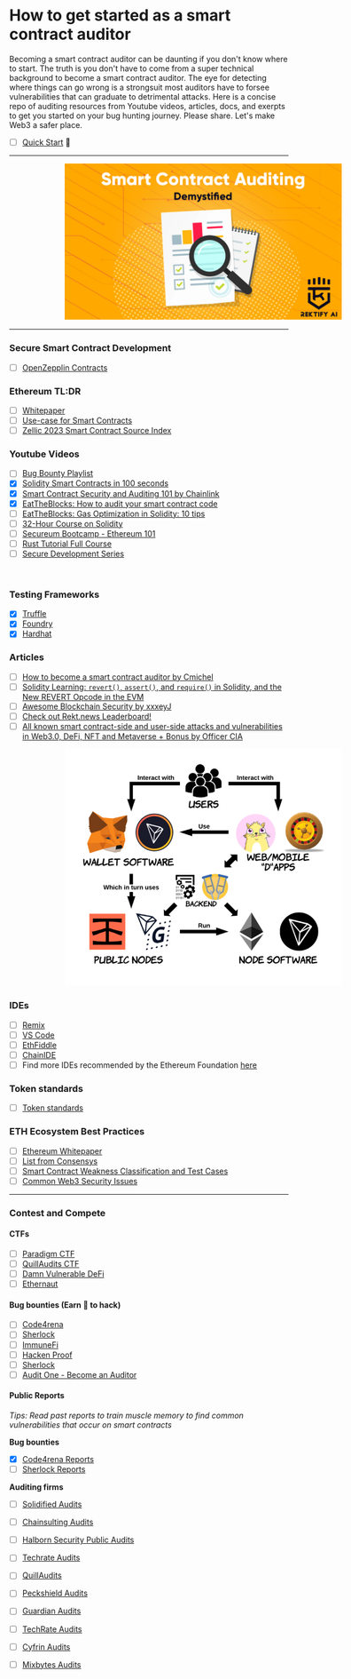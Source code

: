# How to get started as a smart contract auditor

Becoming a smart contract auditor can be daunting if you don't know where to start. The truth is you don't have to come from a super technical background to become a smart contract auditor. The eye for detecting where things can go wrong is a strongsuit most auditors have to forsee vulnerabilities that can graduate to detrimental attacks. Here is a concise repo of auditing resources from Youtube videos, articles, docs, and exerpts to get you started on your bug hunting journey. Please share. Let's make Web3 a safer place. </br>

- [ ] [Quick Start](https://start.blockchainhax.com) 🎊

----

<!-- image -->
<p align="center">
  <img src="Demystifying-1.jpg" alt="" width="500" class="center" style="margin-left: 100px;"/>
</p>

----
### Secure Smart Contract Development
- [ ] [OpenZepplin Contracts](https://github.com/OpenZeppelin/openzeppelin-contracts)

### Ethereum TL:DR
- [ ] [Whitepaper](https://ethereum.org/en/whitepaper/) </br>
- [ ] [Use-case for Smart Contracts](https://www.youtube.com/watch?v=kdvVwGrV7ec)
- [ ] [Zellic 2023 Smart Contract Source Index](https://huggingface.co/datasets/Zellic/smart-contract-fiesta)

### Youtube Videos
- [ ] [Bug Bounty Playlist](https://youtube.com/playlist?list=PLKB0wJ6ZsFfHOFFJijZTdQFUvwMS6oZg7) </br>
- [X] [Solidity Smart Contracts in 100 seconds](https://www.youtube.com/watch?v=kdvVwGrV7ec) </br>
- [X] [Smart Contract Security and Auditing 101 by Chainlink](https://www.youtube.com/watch?v=0aJfCug1zTM&list=PLKB0wJ6ZsFfHOFFJijZTdQFUvwMS6oZg7&index=6)
- [X] [EatTheBlocks: How to audit your smart contract code](https://www.youtube.com/watch?v=VAumxFQOU0o&list=LL&index=2&t=195s)
- [ ] [EatTheBlocks: Gas Optimization in Solidity: 10 tips](https://www.youtube.com/watch?v=PYilP2bjtwc)
- [ ] [32-Hour Course on Solidity](https://www.youtube.com/watch?v=gyMwXuJrbJQ) </br>
- [ ] [Secureum Bootcamp - Ethereum 101](https://youtu.be/44qhIBMGMoM) </br>
- [ ] [Rust Tutorial Full Course](https://www.youtube.com/watch?v=ygL_xcavzQ4) </br>
- [ ] [Secure Development Series](https://www.youtube.com/playlist?list=PLdJRkA9gCKOONBSlcifqLig_ZTyG_YLqz)
</br>

### Testing Frameworks
- [X] [Truffle](https://trufflesuite.com) </br>
- [X] [Foundry](https://getfoundry.sh) </br>
- [X] [Hardhat](https://hardhat.org) </br>

### Articles
- [ ] [How to become a smart contract auditor by Cmichel](https://cmichel.io/how-to-become-a-smart-contract-auditor/) <br>
- [ ] [Solidity Learning: ```revert()```, ```assert()```, and ```require()``` in Solidity, and the New REVERT Opcode in the EVM](https://medium.com/blockchannel/the-use-of-revert-assert-and-require-in-solidity-and-the-new-revert-opcode-in-the-evm-1a3a7990e06e) </br>
- [ ] [Awesome Blockchain Security by xxxeyJ](https://github.com/xxxeyJ/Awesome-Blockchain-Security) </br>
- [ ] [Check out Rekt.news Leaderboard!](https://rekt.news/leaderboard/) </br>
- [ ] [All known smart contract-side and user-side attacks and vulnerabilities in Web3.0, DeFi, NFT and Metaverse + Bonus by Officer CIA](https://telegra.ph/All-known-smart-contract-side-and-user-side-attacks-and-vulnerabilities-in-Web30--DeFi-03-31) </br>

<p align="center">
  <img src="IMG_6906.PNG" alt="Diagram of the back-end innerworkings of wallet software and node tech" width="500" class="center" style="margin-left: 100px;"/>
</p>

### IDEs
- [ ] [Remix](https://remix.ethereum.org/) </br>
- [ ] [VS Code](https://code.visualstudio.com/download) </br>
- [ ] [EthFiddle](https://ethfiddle.com) </br>
- [ ] [ChainIDE](https://chainide.com) </br>
- [ ] Find more IDEs recommended by the Ethereum Foundation [here](https://ethereum.org/en/developers/docs/ides/)

### Token standards
- [ ] [Token standards](https://ethereum.org/en/developers/docs/standards/tokens/)

### ETH Ecosystem Best Practices 
- [ ] [Ethereum Whitepaper](https://ethereum.org/en/whitepaper/)
- [ ] [List from Consensys](https://consensys.github.io/smart-contract-best-practices/) </br>
- [ ] [Smart Contract Weakness Classification and Test Cases](https://swcregistry.io) </br>
- [ ] [Common Web3 Security Issues](https://github.com/YAcademy-Residents/CommonWeb3SecurityIssues) </br>

----
### Contest and Compete

#### CTFs
- [ ] [Paradigm CTF](https://ctf.paradigm.xyz) </br>
- [ ] [QuillAudits CTF](https://quillctf.super.site) </br>
- [ ] [Damn Vulnerable DeFi](https://www.damnvulnerabledefi.xyz) </br>
- [ ] [Ethernaut](https://ethernaut.openzeppelin.com)

#### Bug bounties (Earn 🤑 to hack)
- [ ] [Code4rena](https://code4rena.com) </br>
- [ ] [Sherlock](https://www.sherlock.xyz) </br>
- [ ] [ImmuneFi](https://immunefi.com) </br>
- [ ] [Hacken Proof](https://hackenproof.com) </br>
- [ ] [Sherlock](https://www.sherlock.xyz) </br>
- [ ] [Audit One - Become an Auditor](https://www.auditone.io) </br>

#### Public Reports
<i> Tips: </b> Read past reports to train muscle memory to find common vulnerabilities that occur on smart contracts </i> </br>

<b> Bug bounties </b> </br>
- [X] [Code4rena Reports](https://code4rena.com/reports) </br>
- [ ] [Sherlock Reports](https://github.com/orgs/sherlock-audit/repositories) </br>

<b> Auditing firms </b>
- [ ] [Solidified Audits](https://github.com/solidified-platform/audits) </br>
- [ ] [Chainsulting Audits](https://github.com/chainsulting/Smart-Contract-Security-Audits) </br>
- [ ] [Halborn Security Public Audits](https://github.com/HalbornSecurity/PublicReports) </br>
- [ ] [Techrate Audits](https://github.com/TechRate/Smart-Contract-Audits) </br>
- [ ] [QuillAudits](https://github.com/Quillhash/QuillAudit_Reports) </br>
- [ ] [Peckshield Audits](https://github.com/peckshield/publications/tree/master/audit_reports) </br>
- [ ] [Guardian Audits](https://github.com/GuardianAudits/Audits/) </br>
- [ ] [TechRate Audits](https://github.com/TechRate/Smart-Contract-Audits) </br>
- [ ] [Cyfrin Audits](https://github.com/Cyfrin/cyfrin-audit-reports) </br>
- [ ] [Mixbytes Audits](https://github.com/mixbytes/audits_public) </br>

